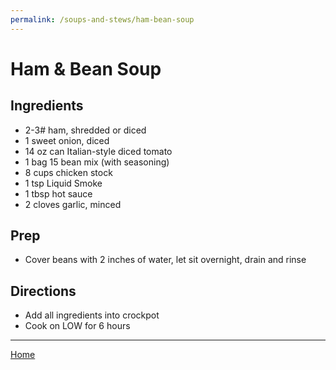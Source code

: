 ```yaml
---
permalink: /soups-and-stews/ham-bean-soup
---
```

# Ham & Bean Soup

## Ingredients

- 2-3# ham, shredded or diced
- 1 sweet onion, diced
- 14 oz can Italian-style diced tomato
- 1 bag 15 bean mix (with seasoning)
- 8 cups chicken stock
- 1 tsp Liquid Smoke
- 1 tbsp hot sauce
- 2 cloves garlic, minced

## Prep

- Cover beans with 2 inches of water, let sit overnight, drain and rinse

## Directions

- Add all ingredients into crockpot
- Cook on LOW for 6 hours

---

[Home](https://thomasjbarrett82.github.io)
